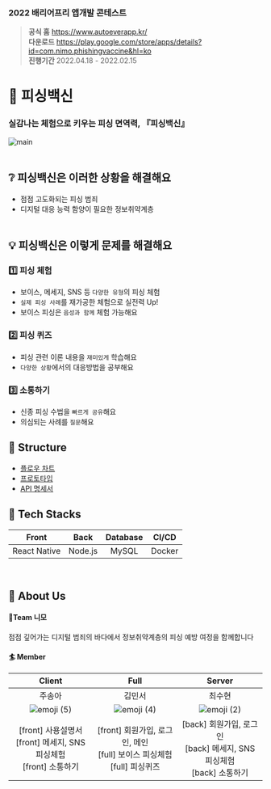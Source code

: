 ### 2022 배리어프리 앱개발 콘테스트

> **공식 홈** https://www.autoeverapp.kr/ </br>
> **다운로드** https://play.google.com/store/apps/details?id=com.nimo.phishingvaccine&hl=ko </br>
> **진행기간** 2022.04.18 - 2022.02.15
> </br>

# :syringe: 피싱백신

### 실감나는 체험으로 키우는 피싱 면역력, 『피싱백신』

![main](https://user-images.githubusercontent.com/86199517/212774173-34420137-a3a0-4992-8803-b165c90d3456.png)
</br></br>

## :grey_question: 피싱백신은 이러한 상황을 해결해요

- 점점 고도화되는 피싱 범죄 </br>
- 디지털 대응 능력 함양이 필요한 정보취약계층
  </br>
  </br>
## :bulb: 피싱백신은 이렇게 문제를 해결해요

### :one: 피싱 체험

- 보이스, 메세지, SNS 등 `다양한 유형`의 피싱 체험
- `실제 피싱 사례`를 재가공한 체험으로 실전력 Up!
- 보이스 피싱은 `음성과 함께` 체험 가능해요

### :two: 피싱 퀴즈

- 피싱 관련 이론 내용을 `재미있게` 학습해요
- `다양한 상황`에서의 대응방법을 공부해요

### :three: 소통하기

- 신종 피싱 수법을 `빠르게 공유`해요
- 의심되는 사례를 `질문`해요
  </br>

## :seedling: Structure

- [플로우 차트](https://www.figma.com/file/8HC88l0mFfNFbXL3gxUj5w/Flow-Chart?node-id=0%3A1&t=5ocOP8aZWUH7Uhnq-1)
- [프로토타입](https://www.figma.com/file/pHh9YTiAmKsgDUhQlx2L15/Prototype?node-id=0%3A1&t=esepZxHdI5KLHMtT-1)
- [API 명세서](https://wistful-visitor-0f6.notion.site/API-c6fd80a1b1624107941f0a27c51a9da6)
  </br>

## :hammer: Tech Stacks

|    Front     |  Back   | Database | CI/CD  |
| :----------: | :-----: | :------: | :----: |
| React Native | Node.js |  MySQL   | Docker |

</br>

<!--## :file_folder: Project Structure-->

## :eyes: About Us

#### :ocean:Team 니모

점점 깊어가는 디지털 범죄의 바다에서 정보취약계층의 피싱 예방 여정을 함께합니다

#### :surfer: Member

|                                                       Client                                                        |                                                        Full                                                         |                                                       Server                                                        |
| :-----------------------------------------------------------------------------------------------------------------: | :-----------------------------------------------------------------------------------------------------------------: | :-----------------------------------------------------------------------------------------------------------------: |
|                                                       주송아                                                        |                                                       김민서                                                        |                                                       최수현                                                        |
| ![emoji (5)](https://user-images.githubusercontent.com/86199517/212791926-d8045d23-7e80-49fc-ad8b-16cd667d91b8.png) | ![emoji (4)](https://user-images.githubusercontent.com/86199517/212791895-5b75ae1d-5447-4d8e-8b1e-c491414136da.png) | ![emoji (2)](https://user-images.githubusercontent.com/86199517/212791919-1f803a5a-6673-479d-b806-ac7bb03a27b5.png) |
|                     [front] 사용설명서 <br> [front] 메세지, SNS 피싱체험 <br> [front] 소통하기                      |                   [front] 회원가입, 로그인, 메인 <br> [full] 보이스 피싱체험 <br> [full] 피싱퀴즈                   |                    [back] 회원가입, 로그인 <br> [back] 메세지, SNS 피싱체험 <br> [back] 소통하기                    |
